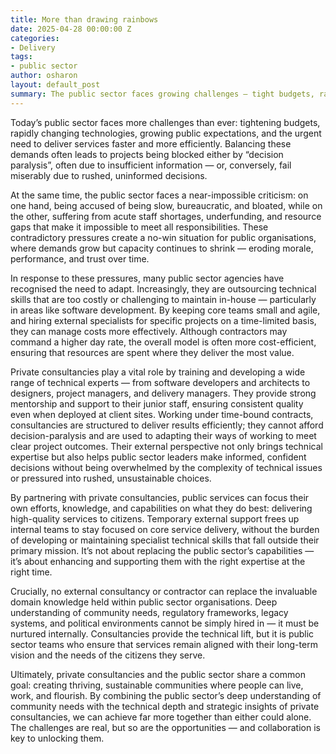```yaml
---
title: More than drawing rainbows
date: 2025-04-28 00:00:00 Z
categories:
- Delivery
tags:
- public sector
author: osharon
layout: default_post
summary: The public sector faces growing challenges — tight budgets, rapid tech change, rising expectations, and staff shortages — often leading to decision paralysis or rushed mistakes. Many agencies now outsource technical skills to stay agile, while private consultancies provide expert support, helping public teams focus on core services. True success relies on combining public sector knowledge with private sector expertise, showing that collaboration is key to stronger, more resilient communities.
---
```

Today’s public sector faces more challenges than ever: tightening budgets, rapidly changing technologies, growing public expectations, and the urgent need to deliver services faster and more efficiently. Balancing these demands often leads to projects being blocked either by “decision paralysis”, often due to insufficient information — or, conversely, fail miserably due to rushed, uninformed decisions.

At the same time, the public sector faces a near-impossible criticism: on one hand, being accused of being slow, bureaucratic, and bloated, while on the other, suffering from acute staff shortages, underfunding, and resource gaps that make it impossible to meet all responsibilities. These contradictory pressures create a no-win situation for public organisations, where demands grow but capacity continues to shrink — eroding morale, performance, and trust over time.

In response to these pressures, many public sector agencies have recognised the need to adapt. Increasingly, they are outsourcing technical skills that are too costly or challenging to maintain in-house — particularly in areas like software development. By keeping core teams small and agile, and hiring external specialists for specific projects on a time-limited basis, they can manage costs more effectively. Although contractors may command a higher day rate, the overall model is often more cost-efficient, ensuring that resources are spent where they deliver the most value.

Private consultancies play a vital role by training and developing a wide range of technical experts — from software developers and architects to designers, project managers, and delivery managers. They provide strong mentorship and support to their junior staff, ensuring consistent quality even when deployed at client sites. Working under time-bound contracts, consultancies are structured to deliver results efficiently; they cannot afford decision-paralysis and are used to adapting their ways of working to meet clear project outcomes. Their external perspective not only brings technical expertise but also helps public sector leaders make informed, confident decisions without being overwhelmed by the complexity of technical issues or pressured into rushed, unsustainable choices.

By partnering with private consultancies, public services can focus their own efforts, knowledge, and capabilities on what they do best: delivering high-quality services to citizens. Temporary external support frees up internal teams to stay focused on core service delivery, without the burden of developing or maintaining specialist technical skills that fall outside their primary mission. It’s not about replacing the public sector’s capabilities — it’s about enhancing and supporting them with the right expertise at the right time.

Crucially, no external consultancy or contractor can replace the invaluable domain knowledge held within public sector organisations. Deep understanding of community needs, regulatory frameworks, legacy systems, and political environments cannot be simply hired in — it must be nurtured internally. Consultancies provide the technical lift, but it is public sector teams who ensure that services remain aligned with their long-term vision and the needs of the citizens they serve.

Ultimately, private consultancies and the public sector share a common goal: creating thriving, sustainable communities where people can live, work, and flourish. By combining the public sector’s deep understanding of community needs with the technical depth and strategic insights of private consultancies, we can achieve far more together than either could alone. The challenges are real, but so are the opportunities — and collaboration is key to unlocking them.